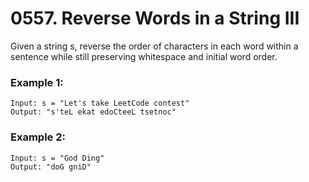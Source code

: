 # 0557. Reverse Words in a String III
Given a string s, reverse the order of characters in each word within a sentence while still preserving whitespace and initial word order.

### Example 1:
```
Input: s = "Let's take LeetCode contest"
Output: "s'teL ekat edoCteeL tsetnoc"
```

### Example 2:
```
Input: s = "God Ding"
Output: "doG gniD"
```